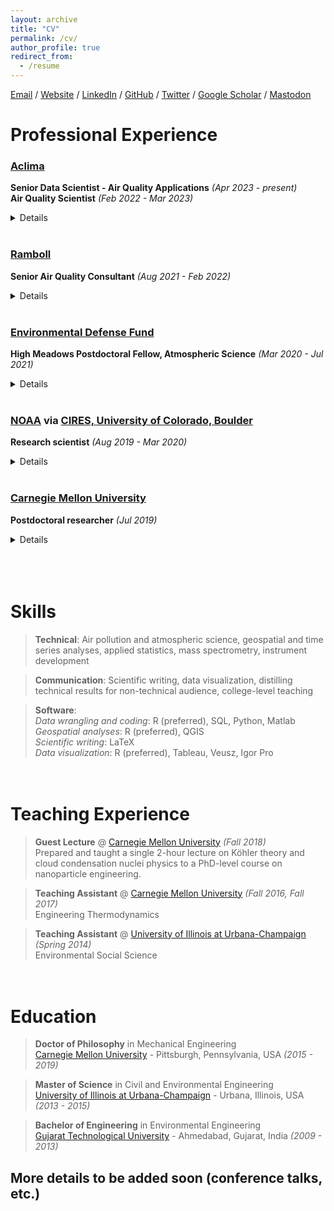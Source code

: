 ```yaml
---
layout: archive
title: "CV"
permalink: /cv/
author_profile: true
redirect_from:
  - /resume
---
```


[Email](mailto:rshah6192@gmail.com) / [Website](https://rishabhshah-92.github.io/) / [LinkedIn](https://www.linkedin.com/in/rishabh-shah-36196246/) / [GitHub](https://github.com/rishabhshah-92) / [Twitter](https://twitter.com/@rishabh_shah92) / [Google Scholar](https://scholar.google.com/citations?user=Xvv6SCsAAAAJ&hl=en) / [Mastodon](https://airpollution.science/@rishabh)

# Professional Experience

### [Aclima](https://aclima.io)
**Senior Data Scientist - Air Quality Applications** _(Apr 2023 - present)_ <br>
**Air Quality Scientist** _(Feb 2022 - Mar 2023)_
<details>
Cross-disciplinary role between the Data Science team and Science Operations team<br>Development of novel, consumer-facing air quality data products, often involving consumer-raised health concerns as the starting point to perform hypothesis testing (A/B testing, geospatial and time series analysis, etc.)<br>
Contributing to external facing reports, while grounding them in rigorous data science and atmospheric science <br>
Contribute to regular operations (data review, calibration and performance evaluation of sensors)
</details><br>

### [Ramboll](https://ramboll.com/)
**Senior Air Quality Consultant** _(Aug 2021 - Feb 2022)_ <details>
Air pollutant emission inventories, dispersion, health risk assessment, compliance and permitting
</details><br>

### [Environmental Defense Fund](http://edf.org/)
**High Meadows Postdoctoral Fellow, Atmospheric Science** _(Mar 2020 - Jul 2021)_ <br>
<details>
GIS modeling and mapping of large mobile air monitoring datasets in London, UK and Cangzhou, China
</details><br>

### [NOAA](https://www.noaa.gov/) via [CIRES, University of Colorado, Boulder](https://cires.colorado.edu/)
**Research scientist** _(Aug 2019 - Mar 2020)_ <br>
<details>
Instrument development, laboratory experiments to study atmospheric chemistry of aerosols
</details><br>

### [Carnegie Mellon University](https://particulate-matter.cmu.edu/)
**Postdoctoral researcher** _(Jul 2019)_ 
<details>
Training graduate students on calibration, troubleshooting, maintenance of analytical instrumentation
</details><br>

# <br>Skills
> **Technical**: Air pollution and atmospheric science, geospatial and time series analyses, applied statistics, mass spectrometry, instrument development

> **Communication**: Scientific writing, data visualization, distilling technical results for non-technical audience, college-level teaching

> **Software**:<br>
_Data wrangling and coding_: R (preferred), SQL, Python, Matlab<br>
_Geospatial analyses_: R (preferred), QGIS<br>
_Scientific writing_: LaTeX<br>
_Data visualization_: R (preferred), Tableau, Veusz, Igor Pro

# <br>Teaching Experience
> **Guest Lecture** @ [Carnegie Mellon University](https://www.meche.engineering.cmu.edu/) _(Fall 2018)_ <br>
Prepared and taught a single 2-hour lecture on Köhler theory and cloud condensation nuclei physics to a PhD-level course on nanoparticle engineering.

> **Teaching Assistant** @ [Carnegie Mellon University](https://www.meche.engineering.cmu.edu/) _(Fall 2016, Fall 2017)_ <br>
Engineering Thermodynamics

> **Teaching Assistant** @ [University of Illinois at Urbana-Champaign](https://illinois.edu/) _(Spring 2014)_ <br>
Environmental Social Science

# <br>Education

> **Doctor of Philosophy** in Mechanical Engineering<br>
[Carnegie Mellon University](https://www.meche.engineering.cmu.edu/) - Pittsburgh, Pennsylvania, USA _(2015 - 2019)_

> **Master of Science** in Civil and Environmental Engineering<br>
[University of Illinois at Urbana-Champaign](https://cee.illinois.edu/) - Urbana, Illinois, USA _(2013 - 2015)_

> **Bachelor of Engineering** in Environmental Engineering<br>
[Gujarat Technological University](https://www.gtu.ac.in/) - Ahmedabad, Gujarat, India _(2009 - 2013)_

## More details to be added soon (conference talks, etc.)
